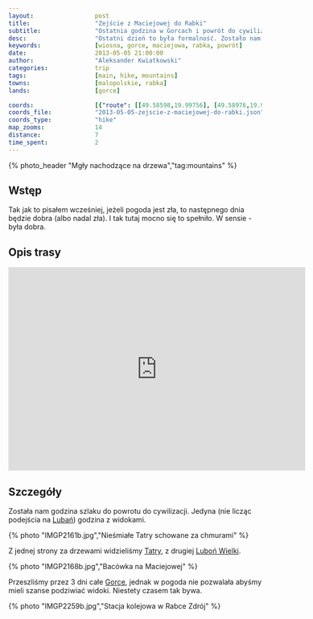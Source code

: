 ```yaml
---
layout:                 post
title:                  "Zejście z Maciejowej do Rabki"
subtitle:               "Ostatnia godzina w Gorcach i powrót do cywilizacji"
desc:                   "Ostatni dzień to była formalność. Zostało nam godzinne zejście z Maciejowej do Rabki i powrót. Jak na złość przywitała nas dobre pogoda. Doliny natomiast były przykryte chmurami."
keywords:               [wiosna, gorce, maciejowa, rabka, powrót]
date:                   2013-05-05 21:00:00
author:                 "Aleksander Kwiatkowski"
categories:             trip
tags:                   [main, hike, mountains]
towns:                  [malopolskie, rabka]
lands:                  [gorce]

coords:                 [{"route": [[49.58598,19.99756], [49.58976,19.98898], [49.59799,19.98649], [49.60300,19.96598], [49.60951,19.95267]], "type": "hike"}]
coords_file:            "2013-05-05-zejscie-z-maciejowej-do-rabki.json"
coords_type:            "hike"
map_zooms:              14
distance:               7
time_spent:             2
---
```


[wiki-luban]:           https://pl.wikipedia.org/wiki/Luba%C5%84_(Gorce)
[wiki-lubon-wielki]:    https://pl.wikipedia.org/wiki/Lubo%C5%84_Wielki
[wiki-tatry]:           https://pl.wikipedia.org/wiki/Tatry
[wiki-gorce]:           https://pl.wikipedia.org/wiki/Gorce

{% photo_header "Mgły nachodzące na drzewa","tag:mountains" %}

Wstęp
-----

Tak jak to pisałem wcześniej, jeżeli pogoda jest zła, to następnego dnia będzie dobra (albo nadal zła). I tak tutaj mocno się
to spełniło. W sensie - była dobra.

Opis trasy
----------

<iframe height='405' width='590' frameborder='0' allowtransparency='true' scrolling='no' src='https://www.strava.com/activities/333342219/embed/18b7187cb7cafb040a7adce4b4e1653b16c21aff'></iframe>

Szczegóły
---------

Została nam godzina szlaku do powrotu do cywilizacji. Jedyna (nie licząc podejścia na [Lubań][wiki-luban])
godzina z widokami.

{% photo "IMGP2161b.jpg","Nieśmiałe Tatry schowane za chmurami" %}

Z jednej strony za drzewami widzieliśmy [Tatry][wiki-tatry], z drugiej [Luboń Wielki][wiki-lubon-wielki].

{% photo "IMGP2168b.jpg","Bacówka na Maciejowej" %}

Przeszliśmy przez 3 dni całe [Gorce][wiki-gorce], jednak w pogoda nie pozwalała
abyśmy mieli szanse podziwiać widoki. Niestety czasem tak bywa.

{% photo "IMGP2259b.jpg","Stacja kolejowa w Rabce Zdrój" %}
